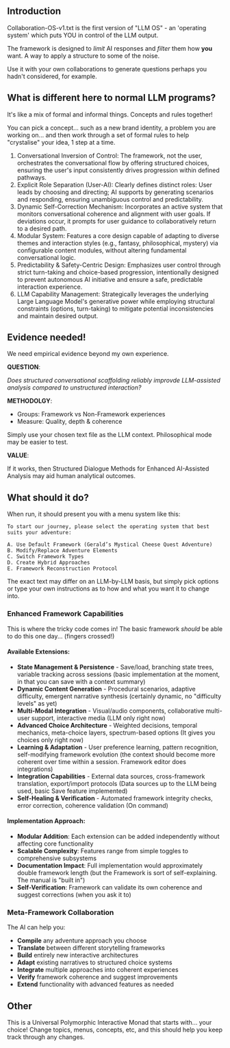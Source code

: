 ## Introduction
Collaboration-OS-v1.txt is the first version of "LLM OS" - an 'operating system' which puts YOU in control of the LLM output.

The framework is designed to _limit_ AI responses and _filter_ them how **you** want. A way to apply a structure to some of the noise.

Use it with your own collaborations to generate questions perhaps you hadn't considered, for example.

## What is different here to normal LLM programs?

It's like a mix of formal and informal things. Concepts and rules together!

You can pick a concept... such as a new brand identity, a problem you are working on... and then work through a set of formal rules to help "crystalise" your idea, 1 step at a time.

1. Conversational Inversion of Control: The framework, not the user, orchestrates the conversational flow by offering structured choices, ensuring the user's input consistently drives progression within defined pathways.
2. Explicit Role Separation (User-AI): Clearly defines distinct roles: User leads by choosing and directing; AI supports by generating scenarios and responding, ensuring unambiguous control and predictability.
3. Dynamic Self-Correction Mechanism: Incorporates an active system that monitors conversational coherence and alignment with user goals. If deviations occur, it prompts for user guidance to collaboratively return to a desired path.
4. Modular System: Features a core design capable of adapting to diverse themes and interaction styles (e.g., fantasy, philosophical, mystery) via configurable content modules, without altering fundamental conversational logic.
5. Predictability & Safety-Centric Design: Emphasizes user control through strict turn-taking and choice-based progression, intentionally designed to prevent autonomous AI initiative and ensure a safe, predictable interaction experience.
6. LLM Capability Management: Strategically leverages the underlying Large Language Model's generative power while employing structural constraints (options, turn-taking) to mitigate potential inconsistencies and maintain desired output.

## Evidence needed!

We need empirical evidence beyond my own experience.

**QUESTION**:

_Does structured conversational scaffolding reliably improvde LLM-assisted analysis compared to unstructured interaction?_

**METHODOLGY**:

* Groups: Framework vs Non-Framework experiences
* Measure: Quality, depth & coherence

Simply use your chosen text file as the LLM context. Philosophical mode may be easier to test.

**VALUE**:

If it works, then Structured Dialogue Methods for Enhanced AI-Assisted Analysis may aid human analytical outcomes.

## What should it do?

When run, it should present you with a menu system like this:

```
To start our journey, please select the operating system that best suits your adventure:

A. Use Default Framework (Gerald’s Mystical Cheese Quest Adventure)
B. Modify/Replace Adventure Elements
C. Switch Framework Types
D. Create Hybrid Approaches
E. Framework Reconstruction Protocol
```

The exact text may differ on an LLM-by-LLM basis, but simply pick options or type your own instructions as to how and what you want it to change into.

### Enhanced Framework Capabilities
This is where the tricky code comes in! The basic framework _should_ be able to do this one day... (fingers crossed!)

#### **Available Extensions:**

- **State Management & Persistence** - Save/load, branching state trees, variable tracking across sessions (basic implementation at the moment, in that you can save with a context summary)
- **Dynamic Content Generation** - Procedural scenarios, adaptive difficulty, emergent narrative synthesis (certainly dynamic, no "difficulty levels" as yet)
- **Multi-Modal Integration** - Visual/audio components, collaborative multi-user support, interactive media (LLM only right now)
- **Advanced Choice Architecture** - Weighted decisions, temporal mechanics, meta-choice layers, spectrum-based options (It gives you choices only right now)
- **Learning & Adaptation** - User preference learning, pattern recognition, self-modifying framework evolution (the context should become more coherent over time within a session. Framework editor does integrations)
- **Integration Capabilities** - External data sources, cross-framework translation, export/import protocols (Data sources up to the LLM being used, basic Save feature implemented)
- **Self-Healing & Verification** - Automated framework integrity checks, error correction, coherence validation (On command)

#### **Implementation Approach:**

- **Modular Addition**: Each extension can be added independently without affecting core functionality
- **Scalable Complexity**: Features range from simple toggles to comprehensive subsystems
- **Documentation Impact**: Full implementation would approximately double framework length (but the Framework is sort of self-explaining. The manual is "built in")
- **Self-Verification**: Framework can validate its own coherence and suggest corrections (when you ask it to)

### Meta-Framework Collaboration

The AI can help you:

- **Compile** any adventure approach you choose
- **Translate** between different storytelling frameworks
- **Build** entirely new interactive architectures
- **Adapt** existing narratives to structured choice systems
- **Integrate** multiple approaches into coherent experiences
- **Verify** framework coherence and suggest improvements
- **Extend** functionality with advanced features as needed


## Other
This is a Universal Polymorphic Interactive Monad that starts with... your choice! Change topics, menus, concepts, etc, and this should help you keep track through any changes.
